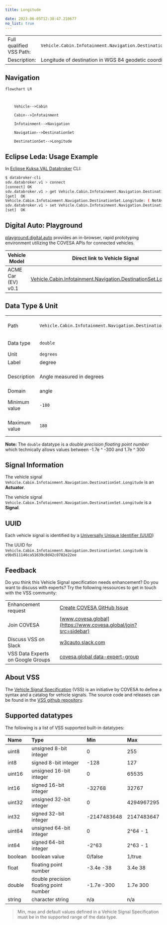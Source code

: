 ```yaml
---
title: Longitude

date: 2023-06-05T12:38:47.210677
no_list: true
---
```



| | |
|---|---|
| Full qualified VSS Path: | `Vehicle.Cabin.Infotainment.Navigation.DestinationSet.Longitude` |
| Description: | Longitude of destination in WGS 84 geodetic coordinates. |

## Navigation

```mermaid
flowchart LR



    Vehicle-->Cabin

    Cabin-->Infotainment

    Infotainment-->Navigation

    Navigation-->DestinationSet

    DestinationSet-->Longitude

```

## Eclipse Leda: Usage Example

In [Eclipse Kuksa.VAL Databroker](https://github.com/eclipse/kuksa.val/tree/master/kuksa_databroker) CLI:



```bash
$ databroker-cli
sdv.databroker.v1 > connect
[connect] OK
sdv.databroker.v1 > get Vehicle.Cabin.Infotainment.Navigation.DestinationSet.Longitude
[get]  OK
Vehicle.Cabin.Infotainment.Navigation.DestinationSet.Longitude: ( NotAvailable )
sdv.databroker.v1 > set Vehicle.Cabin.Infotainment.Navigation.DestinationSet.Longitude 0
[set]  OK
```

## Digital Auto: Playground

[playground.digital.auto](http://digital.auto) provides an in-browser, rapid prototyping environment utilizing the COVESA APIs for connected vehicles. 

| Vehicle Model | Direct link to Vehicle Signal |
|---|---|
| ACME Car (EV) v0.1 | [Vehicle.Cabin.Infotainment.Navigation.DestinationSet.Longitude](https://digitalauto.netlify.app/model/STLWzk1WyqVVLbfymb4f/cvi/list/Vehicle.Cabin.Infotainment.Navigation.DestinationSet.Longitude/) |

## Data Type & Unit

| | | |
|---|---|---|
| Path | `Vehicle.Cabin.Infotainment.Navigation.DestinationSet.Longitude` | [VSS: Addressing nodes](https://covesa.github.io/vehicle_signal_specification/rule_set/basics/) |
| Data type | `double` | [VSS: Datatypes](https://covesa.github.io/vehicle_signal_specification/rule_set/data_entry/data_types/) |
| Unit | `degrees` | [VSS: Units](https://covesa.github.io/vehicle_signal_specification/rule_set/data_entry/data_unit_types/) |
| Label | degree | |
| Description | Angle measured in degrees | [VSS: Sensors & Actuators](https://covesa.github.io/vehicle_signal_specification/rule_set/data_entry/sensor_actuator/) |
| Domain | angle | [](https://covesa.github.io/vehicle_signal_specification/rule_set/data_entry/data_unit_types/) |
| Minimum value | `-180` | [VSS: Sensors & Actuators](https://covesa.github.io/vehicle_signal_specification/rule_set/data_entry/sensor_actuator/) |
| Maximum value | `180` | [VSS: Sensors & Actuators](https://covesa.github.io/vehicle_signal_specification/rule_set/data_entry/sensor_actuator/) |











**Note:** The `double` datatype is a *double precision floating point number* which technically allows values between -1.7e ^ -300 and 1.7e ^ 300



## Signal Information

The vehicle signal `Vehicle.Cabin.Infotainment.Navigation.DestinationSet.Longitude` is an **Actuator**.





The vehicle signal `Vehicle.Cabin.Infotainment.Navigation.DestinationSet.Longitude` is a **Signal**.



## UUID

Each vehicle signal is identified by a [Universally Unique Identifier (UUID](https://en.wikipedia.org/wiki/Universally_unique_identifier))

The UUID for `Vehicle.Cabin.Infotainment.Navigation.DestinationSet.Longitude` is `e9bd511146ca51639c8d42c0702e22ee`


## Feedback

Do you think this Vehicle Signal specification needs enhancement? Do you want to discuss with experts? Try the following ressources to get in touch with the VSS community:

| | |
|---|---|
| Enhancement request | [Create COVESA GitHub Issue](https://github.com/COVESA/vehicle_signal_specification/issues/new?body=Please+describe+your+feedback&title=Signal+feedback+Vehicle.Cabin.Infotainment.Navigation.DestinationSet.Longitude) |
| Join COVESA | [www.covesa.global](https://www.covesa.global/join?src=sidebar) |
| Discuss VSS on Slack | [w3cauto.slack.com](http://w3cauto.slack.com/) |
| VSS Data Experts on Google Groups | [covesa.global data-expert-group](https://groups.google.com/a/covesa.global/g/data-expert-group) |

## About VSS

The [Vehicle Signal Specification](https://covesa.github.io/vehicle_signal_specification/) (VSS)
is an initiative by COVESA to define a syntax and a catalog for vehicle signals.
The source code and releases can be found in the [VSS github repository](https://github.com/COVESA/vehicle_signal_specification).

## Supported datatypes

The following is a list of VSS supported built-in datatypes:

Name       | Type                       | Min  | Max
:----------|:---------------------------|:-----|:---
uint8      | unsigned 8-bit integer     | 0    | 255
int8       | signed 8-bit integer       | -128 | 127
uint16     | unsigned 16-bit integer    |  0   | 65535
int16      | signed 16-bit integer      | -32768 | 32767
uint32     | unsigned 32-bit integer    | 0 | 4294967295
int32      | signed 32-bit integer      | -2147483648 | 2147483647
uint64     | unsigned 64-bit integer    | 0    | 2^64 - 1
int64      | signed 64-bit integer      | -2^63 | 2^63 - 1
boolean    | boolean value              | 0/false | 1/true
float      | floating point number      | -3.4e -38 | 3.4e 38
double     | double precision floating point number | -1.7e -300 | 1.7e 300
string     | character string           | n/a  | n/a

> Min, max and default values defined in a Vehicle Signal Specification must be in the supported range of the data type.
